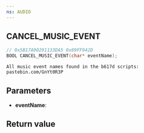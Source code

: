 ```yaml
---
ns: AUDIO
---
```

## CANCEL_MUSIC_EVENT

```c
// 0x5B17A90291133DA5 0x89FF942D
BOOL CANCEL_MUSIC_EVENT(char* eventName);
```

```
All music event names found in the b617d scripts: pastebin.com/GnYt0R3P  
```

## Parameters
* **eventName**: 

## Return value
